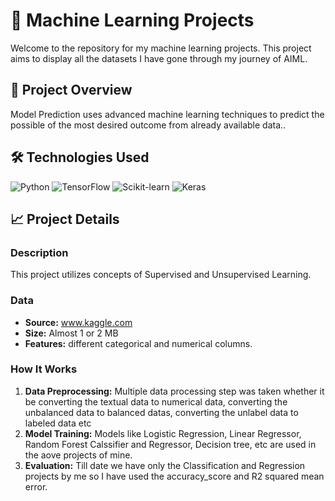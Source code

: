 # 🧠 Machine Learning Projects

Welcome to the repository for my machine learning projects. This project aims to display all the datasets I have gone through my journey of AIML.
## 🚀 Project Overview

Model Prediction uses advanced machine learning techniques to predict the possible of the most desired outcome from already available data..

## 🛠️ Technologies Used

![Python](https://img.shields.io/badge/Python-3776AB?style=flat&logo=python&logoColor=ffffff)
![TensorFlow](https://img.shields.io/badge/TensorFlow-FF6F00?style=flat&logo=tensorflow&logoColor=ffffff)
![Scikit-learn](https://img.shields.io/badge/Scikit--learn-F7931E?style=flat&logo=scikit-learn&logoColor=ffffff)
![Keras](https://img.shields.io/badge/Keras-D00000?style=flat&logo=keras&logoColor=ffffff)

## 📈 Project Details

### Description

This project utilizes concepts of Supervised and Unsupervised Learning.
### Data

- **Source:** www.kaggle.com
- **Size:** Almost 1 or 2 MB
- **Features:** different categorical and numerical columns.

### How It Works

1. **Data Preprocessing:** Multiple data processing step was taken whether it be converting the textual data to numerical data, converting the unbalanced data to balanced datas, converting the unlabel data to labeled data etc
2. **Model Training:** Models like Logistic Regression, Linear Regressor, Random Forest Calssifier and Regressor, Decision tree, etc are used in the aove projects of mine.
3. **Evaluation:** Till date we have only the Classification and Regression projects by me so I have used the accuracy_score and R2 squared mean error.

